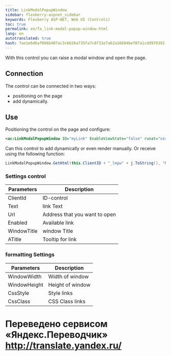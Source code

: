 ```yaml
--- 
title: LinkModalPopupWindow 
sidebar: flexberry-aspnet_sidebar 
keywords: Flexberry ASP-NET, Web UI (Controls) 
toc: true 
permalink: en/fa_link-modal-popup-window.html 
lang: en 
autotranslated: true 
hash: 7ae1e6d6af086b407ac3c6626a735fa7c8f31e7a62a16684bef07a1cdd970392 
--- 
```


With this control you can raise a modal window and open the page. 

## Connection 

The control can be connected in two ways: 

* positioning on the page 
* add dynamically. 

## Use 

Positioning the control on the page and configure: 

```xml
<ac:LinkModalPopupWindow ID="myLink" EnableViewState="false" runat="server" URL="homework.aspx" Enabled="true" Text=Link WindowTitle=Homework />
``` 

Can this control to add dynamically or even render manually. 
Or receive using the following function: 

```csharp
LinkModalPopupWindow.GetHtml(this.ClientID + "_lmpw" + j.ToString(), "Read more", "TemaPlanLessonE.aspx?LookUp=true&amp;pk={0}", "Thematic lesson plan", 640, 480, true)
``` 

### Settings control 

| Parameters | Description| 
|---------------|--------------------| 
| ClientId | ID-control| 
| Text | link Text| 
| Url | Address that you want to open| 
Enabled | Available link| 
| WindowTitle | window Title| 
| ATitle | Tooltip for link| 

### formatting Settings 

| Parameters | Description| 
|-----------------------|----------------------| 
| WindowWidth | Width of window| 
| WindowHeight | Height of window|- 
| CssStyle | Style links|- 
| CssClass | CSS Class links| 



 # Переведено сервисом «Яндекс.Переводчик» http://translate.yandex.ru/